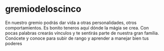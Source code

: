 # gremiodeloscinco
En nuestro gremio podrás dar vida a otras personalidades, otros comportamientos. Es bonito teneros aquí dónde la mágia se crea. Con pocas palabras crearás vínculos y te sentirás parte de nuestra gran família. Conócete y conoce para subir de rango y aprender a manejar bien tus poderes
